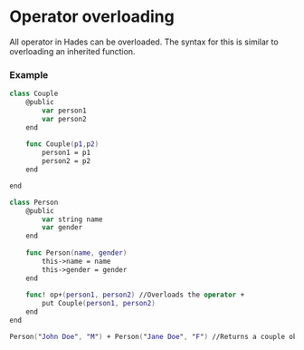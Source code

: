# Operator overloading

All operator in Hades can be overloaded. The syntax for this is similar to overloading an inherited function.

### Example

```swift
class Couple
    @public
        var person1
        var person2
    end
    
    func Couple(p1,p2)
        person1 = p1
        person2 = p2
    end

end

class Person
    @public
        var string name
        var gender
    end
    
    func Person(name, gender)
        this->name = name
        this->gender = gender
    end
    
    func! op+(person1, person2) //Overloads the operator +
        put Couple(person1, person2)
    end
end

Person("John Doe", "M") + Person("Jane Doe", "F") //Returns a couple object
```

